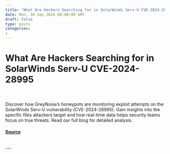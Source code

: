```yaml
---
title: "What Are Hackers Searching for in SolarWinds Serv-U CVE-2024-28995"
date: Mon, 30 Sep 2024 00:00:00 GMT
draft: false
type: posts
categories: 
- 
---
```

# What Are Hackers Searching for in SolarWinds Serv-U CVE-2024-28995

<br/>

<br/>
Discover how GreyNoise’s honeypots are monitoring exploit attempts on the SolarWinds Serv-U vulnerability (CVE-2024-28995). Gain insights into the specific files attackers target and how real-time data helps security teams focus on true threats. Read our full blog for detailed analysis.

#### [Source](https://www.greynoise.io/blog/what-are-hackers-searching-for-in-solarwinds-serv-u-cve-2024-28995)

<br/>
---

